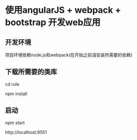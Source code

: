 使用angularJS + webpack + bootstrap 开发web应用
=============================================
开发环境
------------------
  项目环境依赖node.js和webpack(在开始之前请安装所需要的依赖)

下载所需要的类库
------------------
  cd rule

  npm install

启动
------------------
  npm start

  http://localhost:9551
